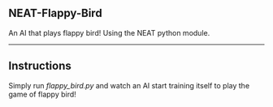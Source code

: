 ## NEAT-Flappy-Bird
An AI that plays flappy bird! Using the NEAT python module.

<hr>

## Instructions
Simply run *flappy_bird.py* and watch an AI start training itself to play the game of flappy bird!

